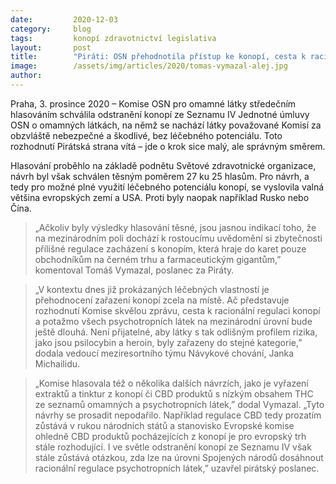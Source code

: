 ```yaml
---
date:         2020-12-03
category:     blog
tags:         konopí zdravotnictví legislativa
layout:       post
title:        "Piráti: OSN přehodnotila přístup ke konopí, cesta k racionální regulaci ale bude ještě dlouhá"
image:        /assets/img/articles/2020/tomas-vymazal-alej.jpg
author:       
---
```




Praha, 3. prosince 2020 – Komise OSN pro omamné látky středečním hlasováním schválila odstranění konopí ze Seznamu IV Jednotné úmluvy OSN o omamných látkách, na němž se nachází látky považované Komisí za obzvláště nebezpečné a škodlivé, bez léčebného potenciálu. Toto rozhodnutí Pirátská strana vítá – jde o krok sice malý, ale správným směrem.

Hlasování proběhlo na základě podnětu Světové zdravotnické organizace, návrh byl však schválen těsným poměrem 27 ku 25 hlasům. Pro návrh, a tedy pro možné plné využití léčebného potenciálu konopí, se vyslovila valná většina evropských zemí a USA. Proti byly naopak například Rusko nebo Čína.

> „Ačkoliv byly výsledky hlasování těsné, jsou jasnou indikací toho, že na mezinárodním poli dochází k rostoucímu uvědomění si zbytečnosti přílišné regulace zacházení s konopím, která hraje do karet pouze obchodníkům na černém trhu a farmaceutickým gigantům,” komentoval Tomáš Vymazal, poslanec za Piráty.

> „V kontextu dnes již prokázaných léčebných vlastností je přehodnocení zařazení konopí zcela na místě. Ač představuje rozhodnutí Komise skvělou zprávu, cesta k racionální regulaci konopí a potažmo všech psychotropních látek na mezinárodní úrovní bude ještě dlouhá. Není přijatelné, aby látky s tak odlišným profilem rizika, jako jsou psilocybin a heroin, byly zařazeny do stejné kategorie,” dodala vedoucí meziresortního týmu Návykové chování, Janka Michailidu.

> „Komise hlasovala též o několika dalších návrzích, jako je vyřazení extraktů a tinktur z konopí či CBD produktů s nízkým obsahem THC ze seznamů omamných a psychotropních látek,” dodal Vymazal. „Tyto návrhy se prosadit nepodařilo. Například regulace CBD tedy prozatím zůstává v rukou národních států a stanovisko Evropské komise ohledně CBD produktů pocházejících z konopí je pro evropský trh stále rozhodující. I ve světle odstranění konopí ze Seznamu IV však stále zůstává otázkou, zda lze na úrovni Spojených národů dosáhnout racionální regulace psychotropních látek,” uzavřel pirátský poslanec.

 
